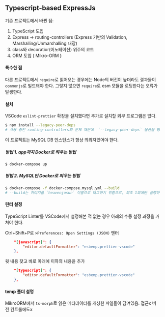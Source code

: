 ## Typescript-based ExpressJs

기존 프로젝트에서 바뀐 점:

1. TypeScript 도입
2. Express -> routing-controllers (Express 기반의 Validation, Marshalling/Unmarshalling 내장)
3. class와 decoratior(어노테이션) 위주의 코드
4. ORM 도입 ( Mikro-ORM )

#### 특수한 점

다른 프로젝트에서 `require`로 읽어오는 경우에는 Node의 버전이 높더라도 결과물이 `commonjs`로 빌드돼야 한다. 그렇지 않으면 `require`로 esm 모듈을 로딩한다는 오류가 발생한다.

#### 설치

VSCode `eslint-prettier` 확장을 설치했다면 추가로 설치할 외부 프로그램은 없다.

```bash
$ npm install --legacy-peer-deps
# 사용 중인 routing-controllers의 문제 때문에  `--legacy-peer-deps` 옵션을 명시해야만 설치된다.
```

이 프로젝트는 MySQL DB 인스턴스가 항상 띄워져있어야 한다.

##### 방법 1. app까지 Docker로 띄우는 방법

```bash
$ docker-compose up
```

##### 방법 2. MySQL만 Docker로 띄우는 방법

```bash
$ docker-compose -f docker-compose.mysql.yml --build
# --build는 이미지를 `heavenjosun` 이름으로 태그하기 위함으로, 최초 1회에만 실행하면 된다.
```

#### 린터 설정

TypeScript Linter를 VSCode에서 설정해본 적 없는 경우 아래의 수동 설정 과정을 거쳐야 한다.

Ctrl+Shift+P로 `>Preferences: Open Settings (JSON)` 엔터

```json
    "[javascript]": {
        "editor.defaultFormatter": "esbenp.prettier-vscode"
    },
```

윗 내용 찾고 바로 아래에 이하의 내용을 추가

```json
    "[typescript]": {
        "editor.defaultFormatter": "esbenp.prettier-vscode"
    },
```

#### temp 폴더 설명

MikroORM에서 `ts-morph`로 읽은 메타데이터를 캐싱한 파일들이 담겨있음. 접근x 버전 컨트롤에도x